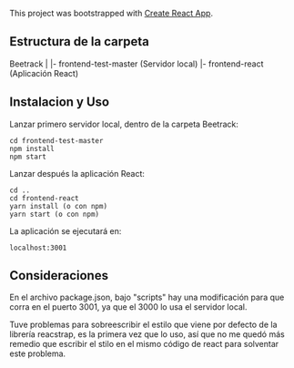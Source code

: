 This project was bootstrapped with [Create React App](https://github.com/facebookincubator/create-react-app).

## Estructura de la carpeta

Beetrack
  |
  |- frontend-test-master (Servidor local)
  |- frontend-react (Aplicación React)

## Instalacion y Uso

Lanzar primero servidor local, dentro de la carpeta Beetrack:

```
cd frontend-test-master
npm install
npm start
```

Lanzar después la aplicación React:

```
cd ..
cd frontend-react
yarn install (o con npm)
yarn start (o con npm)
```

La aplicación se ejecutará en:

```
localhost:3001
```

## Consideraciones

En el archivo package.json, bajo "scripts" hay una modificación para que corra en el puerto 3001, ya que el 3000 lo usa el servidor local.

Tuve problemas para sobreescribir el estilo que viene por defecto de la librería reacstrap, es la primera vez que lo uso,
así que no me quedó más remedio que escribir el stilo en el mismo código de react para solventar este problema.
